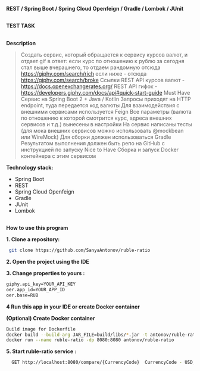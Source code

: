 **REST / Spring Boot / Spring Cloud Openfeign / Gradle / Lombok / JUnit**
##
**TEST TASK**
##

**Description**
>Создать сервис, который обращается к сервису курсов валют, и отдает gif в ответ:
если курс по отношению к рублю за сегодня стал выше вчерашнего, то отдаем рандомную отсюда https://giphy.com/search/rich
если ниже - отсюда https://giphy.com/search/broke
Ссылки
REST API курсов валют - https://docs.openexchangerates.org/
REST API гифок - https://developers.giphy.com/docs/api#quick-start-guide
Must Have
Сервис на Spring Boot 2 + Java / Kotlin
Запросы приходят на HTTP endpoint, туда передается код валюты
Для взаимодействия с внешними сервисами используется Feign
Все параметры (валюта по отношению к которой смотрится курс, адреса внешних сервисов и т.д.) вынесены в настройки
На сервис написаны тесты (для мока внешних сервисов можно использовать @mockbean или WireMock)
Для сборки должен использоваться Gradle
Результатом выполнения должен быть репо на GitHub с инструкцией по запуску
Nice to Have
Сборка и запуск Docker контейнера с этим сервисом

**Technology stack:**
- Spring Boot
- REST
- Spring Cloud Openfeign
- Gradle
- JUnit
- Lombok

##
**How to use this program**

**1. Clone a repository:**

```sh
 git clone https://github.com/SanyaAntonov/ruble-ratio
```

**2. Open the project using the IDE**

**3. Change properties to yours :**
```sh
giphy.api_key=YOUR_API_KEY
oer.app_id=YOUR_APP_ID
oer.base=RUB
```

**4 Run this app in your IDE or create Docker container**

**(Optional) Create Docker container**
```sh
Build image for Dockerfile
docker build --build-arg JAR_FILE=build/libs/*.jar -t antonov/ruble-ratio .
docker run --name ruble-ratio -dp 8080:8080 antonov/ruble-ratio
```

**5. Start ruble-ratio service :**
```sh
  GET http://localhost:8080/compare/{CurrencyCode}  CurrencyCode - USD,RUB,UAH и тд.
```
##

